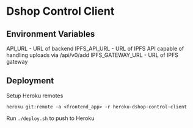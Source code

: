 # Dshop Control Client

## Environment Variables

API_URL - URL of backend
IPFS_API_URL - URL of IPFS API capable of handling uploads via /api/v0/add
IPFS_GATEWAY_URL - URL of IPFS gateway

## Deployment

Setup Heroku remotes

`heroku git:remote -a <frontend_app> -r heroku-dshop-control-client`

Run `./deploy.sh` to push to Heroku
